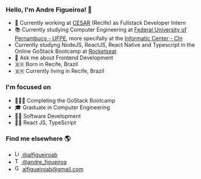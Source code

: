 ### Hello, I'm Andre Figueiroa! 👋

- 🔭 Currently working at [CESAR](http://english.cesar.org.br/) (Recife) as Fullstack Developer Intern
- 📚 Currently studying Computer Engineering at [Federal University of Pernambuco - UFPE](https://www.ufpe.br/inicio), more specifally at the [Informatic Center - CIn](https://portal.cin.ufpe.br/)
- Currently studyng NodeJS, ReactJS, React Native and Typescript in the Online GoStack Bootcamp at [Rocketseat](https://rocketseat.com.br/)
- 💬 Ask me about Frontend Development
- 🇧🇷 Born in Recife, Brazil
- 🇧🇷 Currently living in Recife, Brazil 

### I'm focused on
- 👨🏾‍💻 Completing the GoStack Bootcamp
- 🎓 Graduate in Computer Engineering
- 👨‍💻 Software Development
- 👨‍💻 React JS, TypeScript

### Find me elsewhere 🌎

- [<img src="https://www.iconfinder.com/data/icons/social-media-2285/512/1_Linkedin_unofficial_colored_svg-512.png" alt="Linkedin" width="16" /> @alfigueiroab](https://www.linkedin.com/in/alfigueiroab/)
- [<img src="https://www.iconfinder.com/data/icons/social-media-2285/512/1_Twitter3_colored_svg-512.png" alt="Twitter" width="16" /> @andre_figueiroa](https://twitter.com/andre_figueiroa)
- <img src="https://www.iconfinder.com/data/icons/logos-and-brands/512/147_Gmail_logo_logos-512.png" alt="Gmail" width="16" /> alfigueiroab@gmail.com
